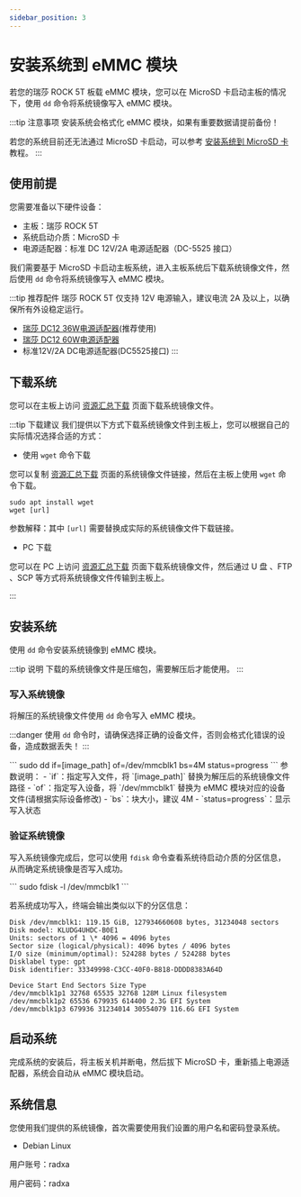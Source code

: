 ```yaml
---
sidebar_position: 3
---
```


# 安装系统到 eMMC 模块

若您的瑞莎 ROCK 5T 板载 eMMC 模块，您可以在 MicroSD 卡启动主板的情况下，使用 `dd` 命令将系统镜像写入 eMMC 模块。

:::tip 注意事项
安装系统会格式化 eMMC 模块，如果有重要数据请提前备份！

若您的系统目前还无法通过 MicroSD 卡启动，可以参考 [安装系统到 MicroSD 卡](./boot_from_sd_card.md) 教程。
:::

## 使用前提

您需要准备以下硬件设备：

- 主板：瑞莎 ROCK 5T
- 系统启动介质：MicroSD 卡
- 电源适配器：标准 DC 12V/2A 电源适配器（DC-5525 接口）

我们需要基于 MicroSD 卡启动主板系统，进入主板系统后下载系统镜像文件，然后使用 `dd` 命令将系统镜像写入 eMMC 模块。

:::tip 推荐配件
瑞莎 ROCK 5T 仅支持 12V 电源输入，建议电流 2A 及以上，以确保所有外设稳定运行。

- [瑞莎 DC12 36W电源适配器](https://radxa.com/products/accessories/power-dc12-36w)(推荐使用)
- [瑞莎 DC12 60W电源适配器](https://radxa.com/products/accessories/power-dc12-60w)
- 标准12V/2A DC电源适配器(DC5525接口)
  :::

## 下载系统

您可以在主板上访问 [资源汇总下载](../../download) 页面下载系统镜像文件。

:::tip 下载建议
我们提供以下方式下载系统镜像文件到主板上，您可以根据自己的实际情况选择合适的方式：

- 使用 `wget` 命令下载

您可以复制 [资源汇总下载](../../download) 页面的系统镜像文件链接，然后在主板上使用 `wget` 命令下载。

```
sudo apt install wget
wget [url]
```

参数解释：其中 `[url]` 需要替换成实际的系统镜像文件下载链接。

- PC 下载

您可以在 PC 上访问 [资源汇总下载](../../download) 页面下载系统镜像文件，然后通过 U 盘 、FTP 、SCP 等方式将系统镜像文件传输到主板上。

:::

## 安装系统

使用 `dd` 命令安装系统镜像到 eMMC 模块。

:::tip 说明
下载的系统镜像文件是压缩包，需要解压后才能使用。
:::

### 写入系统镜像

将解压的系统镜像文件使用 `dd` 命令写入 eMMC 模块。

:::danger
使用 `dd` 命令时，请确保选择正确的设备文件，否则会格式化错误的设备，造成数据丢失！
:::

<NewCodeBlock tip="radxa@device$" type="device">
```
sudo dd if=[image_path] of=/dev/mmcblk1 bs=4M status=progress
```
</NewCodeBlock>
参数说明：
- `if`：指定写入文件，将 `[image_path]` 替换为解压后的系统镜像文件路径
- `of`：指定写入设备，将 `/dev/mmcblk1` 替换为 eMMC 模块对应的设备文件(请根据实际设备修改)
- `bs`：块大小，建议 4M
- `status=progress`：显示写入状态

### 验证系统镜像

写入系统镜像完成后，您可以使用 `fdisk` 命令查看系统待启动介质的分区信息，从而确定系统镜像是否写入成功。

<NewCodeBlock tip="radxa@device$" type="device">
```
sudo fdisk -l /dev/mmcblk1
```
</NewCodeBlock>

若系统成功写入，终端会输出类似以下的分区信息：

```
Disk /dev/mmcblk1: 119.15 GiB, 127934660608 bytes, 31234048 sectors
Disk model: KLUDG4UHDC-B0E1
Units: sectors of 1 \* 4096 = 4096 bytes
Sector size (logical/physical): 4096 bytes / 4096 bytes
I/O size (minimum/optimal): 524288 bytes / 524288 bytes
Disklabel type: gpt
Disk identifier: 33349998-C3CC-40F0-B818-DDDD8383A64D

Device Start End Sectors Size Type
/dev/mmcblk1p1 32768 65535 32768 128M Linux filesystem
/dev/mmcblk1p2 65536 679935 614400 2.3G EFI System
/dev/mmcblk1p3 679936 31234014 30554079 116.6G EFI System
```

## 启动系统

完成系统的安装后，将主板关机并断电，然后拔下 MicroSD 卡，重新插上电源适配器，系统会自动从 eMMC 模块启动。

## 系统信息

您使用我们提供的系统镜像，首次需要使用我们设置的用户名和密码登录系统。

- Debian Linux

用户账号：radxa

用户密码：radxa
